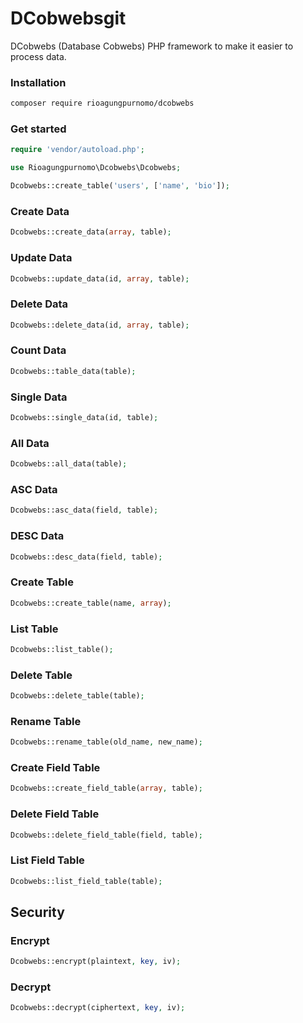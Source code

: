 # DCobwebsgit

DCobwebs (Database Cobwebs) PHP framework to make it easier to process data.

### Installation

```bash
composer require rioagungpurnomo/dcobwebs
```

### Get started

```php
require 'vendor/autoload.php';

use Rioagungpurnomo\Dcobwebs\Dcobwebs;

Dcobwebs::create_table('users', ['name', 'bio']);
```

### Create Data

```php
Dcobwebs::create_data(array, table);
```

### Update Data

```php
Dcobwebs::update_data(id, array, table);
```

### Delete Data

```php
Dcobwebs::delete_data(id, array, table);
```

### Count Data

```php
Dcobwebs::table_data(table);
```

### Single Data

```php
Dcobwebs::single_data(id, table);
```

### All Data

```php
Dcobwebs::all_data(table);
```

### ASC Data

```php
Dcobwebs::asc_data(field, table);
```

### DESC Data

```php
Dcobwebs::desc_data(field, table);
```

### Create Table

```php
Dcobwebs::create_table(name, array);
```

### List Table

```php
Dcobwebs::list_table();
```

### Delete Table

```php
Dcobwebs::delete_table(table);
```

### Rename Table

```php
Dcobwebs::rename_table(old_name, new_name);
```

### Create Field Table

```php
Dcobwebs::create_field_table(array, table);
```

### Delete Field Table

```php
Dcobwebs::delete_field_table(field, table);
```

### List Field Table

```php
Dcobwebs::list_field_table(table);
```

## Security

### Encrypt

```php
Dcobwebs::encrypt(plaintext, key, iv);
```

### Decrypt

```php
Dcobwebs::decrypt(ciphertext, key, iv);
```
